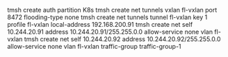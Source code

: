 tmsh create auth partition K8s
tmsh create net tunnels vxlan fl-vxlan port 8472 flooding-type none
tmsh create net tunnels tunnel fl-vxlan key 1 profile fl-vxlan local-address 192.168.200.91
tmsh create net self 10.244.20.91 address 10.244.20.91/255.255.0.0 allow-service none vlan fl-vxlan
tmsh create net self 10.244.20.92 address 10.244.20.92/255.255.0.0 allow-service none vlan fl-vxlan traffic-group traffic-group-1